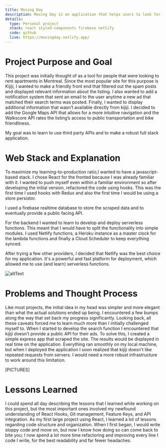 ```yaml
---
title: Moving Day
description: Moving Day is an application that helps users to look for a place to live. I've moved countries a couple of times and everytime I do, I dread looking for a new place. I want to offer others a simple tool that filters out spam, notifies them of listings that match their search criterion and most importantly, gives them peace of mind during stressful times.
details:
  type: Personal project
  stack: react styled-components firebase netlify
  code: github
  live: https://movingday.netlify.app/
---
```


# Project Purpose and Goal

This project was initially thought of as a tool for people that were looking to rent apartments in Montreal. Since the most popular site for this purpose is Kijiji, I wanted to make a friendly front end that filtered out the spam posts and displayed relevant information about the listing. I also wanted to add a notification system that sent an email to the user anytime a new ad that matched their search terms was posted. Finally, I wanted to display additional information that wasn’t available directly from kijiji. I decided to add the Google Maps API that allows for a more intuitive navigation and the Walkscore API rates the listing’s access to public transportation and bike friendliness.

My goal was to learn to use third party APIs and to make a robust full stack application.

# Web Stack and Explanation

To maximize my learning-to-production ratio,I wanted to have a javascript-based stack. I chose React for the fronted because I was already familiar with it. I wanted to push myself even within a familiar environment so after developing the initial version, refactored the code using hooks. This was the first time I used hooks with Redux and also the first time I would be using a store persistor.

I used a firebase realtime database to store the scraped data and to eventually provide a public facing API.

For the backend I wanted to learn to develop and deploy serverless functions. This meant that I would have to split the functionality into simple modules. I used Netlify functions, a Heroku instance as a master clock for the lambda functions and finally a Cloud Scheduler to keep everything synced.

After trying a few other providers, I decided that Netlify was the best choice for my application. It's a powerful and fast platform for deployment, which allowed me to use (and learn) serverless functions.

![altText](/img/brummana.png "title")

# Problems and Thought Process

Like most projects, the initial idea in my head was simpler and more elegant than what the actual solutions ended up being. I encountered a few bumps along the way that set back my progress significantly. Looking back, all these caveats forced me to learn much more than I initially challenged myself to.
When I started to develop the search function I encountered that kijiji doesn’t provide a public API for their ads. To solve this, I created a simple express app that scraped the site. The results would be displayed in real time on the application. Everything ran smoothly on my local machine, but when I deployed the application I soon realized that kijiji doesn’t like repeated requests from servers. I would need a more robust infrastructure to work around this limitation.

[PICTURES]

# Lessons Learned

I could spend all day describing the lessons that I learned while working on this project, but the most important ones involved my newfound understanding of React Hooks, Git management, Feature Keys, and API integration. As my first large project using React, I learned a lot of lessons regarding code structure and organization. When I first began, I would write sloppy code and move on, but now I know how doing so can come back to bite you; I now spend a lot more time refactoring and improving every line I code I write, for the best readability and far fewer headaches.
